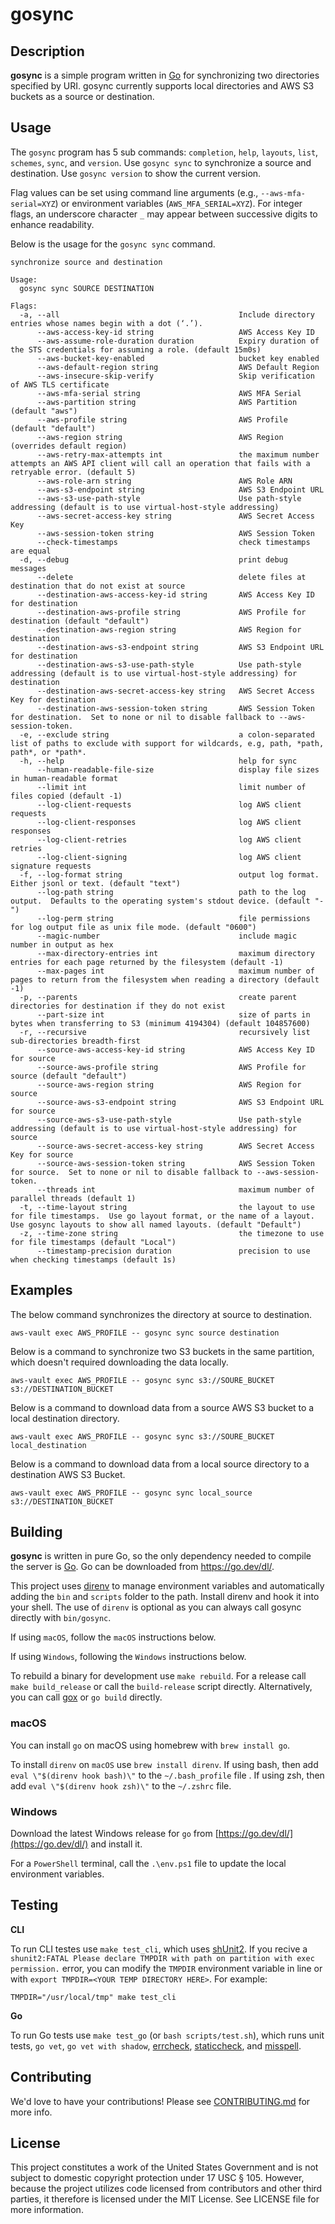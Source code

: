 # gosync

## Description

**gosync** is a simple program written in [Go](https://go.dev/) for synchronizing two directories specified by URI.  gosync currently supports local directories and AWS S3 buckets as a source or destination.

## Usage

The `gosync` program has 5 sub commands: `completion`, `help`, `layouts`, `list`, `schemes`, `sync`, and `version`.  Use `gosync sync` to synchronize a source and destination.  Use `gosync version` to show the current version.

Flag values can be set using command line arguments (e.g., `--aws-mfa-serial=XYZ`) or environment variables (`AWS_MFA_SERIAL=XYZ`).  For integer flags, an underscore character `_` may appear between successive digits to enhance readability.

Below is the usage for the `gosync sync` command.

```text
synchronize source and destination

Usage:
  gosync sync SOURCE DESTINATION

Flags:
  -a, --all                                        Include directory entries whose names begin with a dot (‘.’).
      --aws-access-key-id string                   AWS Access Key ID
      --aws-assume-role-duration duration          Expiry duration of the STS credentials for assuming a role. (default 15m0s)
      --aws-bucket-key-enabled                     bucket key enabled
      --aws-default-region string                  AWS Default Region
      --aws-insecure-skip-verify                   Skip verification of AWS TLS certificate
      --aws-mfa-serial string                      AWS MFA Serial
      --aws-partition string                       AWS Partition (default "aws")
      --aws-profile string                         AWS Profile (default "default")
      --aws-region string                          AWS Region (overrides default region)
      --aws-retry-max-attempts int                 the maximum number attempts an AWS API client will call an operation that fails with a retryable error. (default 5)
      --aws-role-arn string                        AWS Role ARN
      --aws-s3-endpoint string                     AWS S3 Endpoint URL
      --aws-s3-use-path-style                      Use path-style addressing (default is to use virtual-host-style addressing)
      --aws-secret-access-key string               AWS Secret Access Key
      --aws-session-token string                   AWS Session Token
      --check-timestamps                           check timestamps are equal
  -d, --debug                                      print debug messages
      --delete                                     delete files at destination that do not exist at source
      --destination-aws-access-key-id string       AWS Access Key ID for destination
      --destination-aws-profile string             AWS Profile for destination (default "default")
      --destination-aws-region string              AWS Region for destination
      --destination-aws-s3-endpoint string         AWS S3 Endpoint URL for destination
      --destination-aws-s3-use-path-style          Use path-style addressing (default is to use virtual-host-style addressing) for destination
      --destination-aws-secret-access-key string   AWS Secret Access Key for destination
      --destination-aws-session-token string       AWS Session Token for destination.  Set to none or nil to disable fallback to --aws-session-token.
  -e, --exclude string                             a colon-separated list of paths to exclude with support for wildcards, e.g, path, *path, path*, or *path*.
  -h, --help                                       help for sync
      --human-readable-file-size                   display file sizes in human-readable format
      --limit int                                  limit number of files copied (default -1)
      --log-client-requests                        log AWS client requests
      --log-client-responses                       log AWS client responses
      --log-client-retries                         log AWS client retries
      --log-client-signing                         log AWS client signature requests
  -f, --log-format string                          output log format.  Either jsonl or text. (default "text")
      --log-path string                            path to the log output.  Defaults to the operating system's stdout device. (default "-")
      --log-perm string                            file permissions for log output file as unix file mode. (default "0600")
      --magic-number                               include magic number in output as hex
      --max-directory-entries int                  maximum directory entries for each page returned by the filesystem (default -1)
      --max-pages int                              maximum number of pages to return from the filesystem when reading a directory (default -1)
  -p, --parents                                    create parent directories for destination if they do not exist
      --part-size int                              size of parts in bytes when transferring to S3 (minimum 4194304) (default 104857600)
  -r, --recursive                                  recursively list sub-directories breadth-first
      --source-aws-access-key-id string            AWS Access Key ID for source
      --source-aws-profile string                  AWS Profile for source (default "default")
      --source-aws-region string                   AWS Region for source
      --source-aws-s3-endpoint string              AWS S3 Endpoint URL for source
      --source-aws-s3-use-path-style               Use path-style addressing (default is to use virtual-host-style addressing) for source
      --source-aws-secret-access-key string        AWS Secret Access Key for source
      --source-aws-session-token string            AWS Session Token for source.  Set to none or nil to disable fallback to --aws-session-token.
      --threads int                                maximum number of parallel threads (default 1)
  -t, --time-layout string                         the layout to use for file timestamps.  Use go layout format, or the name of a layout.  Use gosync layouts to show all named layouts. (default "Default")
  -z, --time-zone string                           the timezone to use for file timestamps (default "Local")
      --timestamp-precision duration               precision to use when checking timestamps (default 1s)
```

## Examples

The below command synchronizes the directory at source to destination.

```shell
aws-vault exec AWS_PROFILE -- gosync sync source destination
```

Below is a command to synchronize two S3 buckets in the same partition, which doesn't required downloading the data locally.

```shell
aws-vault exec AWS_PROFILE -- gosync sync s3://SOURE_BUCKET s3://DESTINATION_BUCKET
```

Below is a command to download data from a source AWS S3 bucket to a local destination directory.

```shell
aws-vault exec AWS_PROFILE -- gosync sync s3://SOURE_BUCKET local_destination
```

Below is a command to download data from a local source directory to a destination AWS S3 Bucket.

```shell
aws-vault exec AWS_PROFILE -- gosync sync local_source s3://DESTINATION_BUCKET 
```

## Building

**gosync** is written in pure Go, so the only dependency needed to compile the server is [Go](https://go.dev/).  Go can be downloaded from <https://go.dev/dl/>.

This project uses [direnv](https://direnv.net/) to manage environment variables and automatically adding the `bin` and `scripts` folder to the path.  Install direnv and hook it into your shell.  The use of `direnv` is optional as you can always call gosync directly with `bin/gosync`.

If using `macOS`, follow the `macOS` instructions below.

If using `Windows`, following the `Windows` instructions below.

To rebuild a binary for development use `make rebuild`.  For a release call `make build_release` or call the `build-release` script directly.  Alternatively, you can call [gox](https://github.com/mitchellh/gox) or `go build` directly.

### macOS

You can install `go` on macOS using homebrew with `brew install go`.

To install `direnv` on `macOS` use `brew install direnv`.  If using bash, then add `eval \"$(direnv hook bash)\"` to the `~/.bash_profile` file .  If using zsh, then add `eval \"$(direnv hook zsh)\"` to the `~/.zshrc` file.

### Windows

Download the latest Windows release for `go` from [https://go.dev/dl/](https://go.dev/dl/) and install it.

For a `PowerShell` terminal, call the `.\env.ps1` file to update the local environment variables.

## Testing

**CLI**

To run CLI testes use `make test_cli`, which uses [shUnit2](https://github.com/kward/shunit2).  If you recive a `shunit2:FATAL Please declare TMPDIR with path on partition with exec permission.` error, you can modify the `TMPDIR` environment variable in line or with `export TMPDIR=<YOUR TEMP DIRECTORY HERE>`. For example:

```shell
TMPDIR="/usr/local/tmp" make test_cli
```

**Go**

To run Go tests use `make test_go` (or `bash scripts/test.sh`), which runs unit tests, `go vet`, `go vet with shadow`, [errcheck](https://github.com/kisielk/errcheck), [staticcheck](https://staticcheck.io/), and [misspell](https://github.com/client9/misspell).

## Contributing

We'd love to have your contributions!  Please see [CONTRIBUTING.md](CONTRIBUTING.md) for more info.

## License

This project constitutes a work of the United States Government and is not subject to domestic copyright protection under 17 USC § 105.  However, because the project utilizes code licensed from contributors and other third parties, it therefore is licensed under the MIT License.  See LICENSE file for more information.
